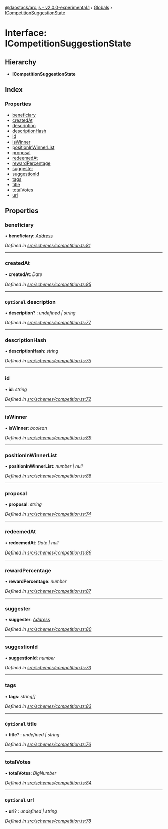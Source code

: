 [@daostack/arc.js - v2.0.0-experimental.1](../README.md) › [Globals](../globals.md) › [ICompetitionSuggestionState](icompetitionsuggestionstate.md)

# Interface: ICompetitionSuggestionState

## Hierarchy

* **ICompetitionSuggestionState**

## Index

### Properties

* [beneficiary](icompetitionsuggestionstate.md#beneficiary)
* [createdAt](icompetitionsuggestionstate.md#createdat)
* [description](icompetitionsuggestionstate.md#optional-description)
* [descriptionHash](icompetitionsuggestionstate.md#descriptionhash)
* [id](icompetitionsuggestionstate.md#id)
* [isWinner](icompetitionsuggestionstate.md#iswinner)
* [positionInWinnerList](icompetitionsuggestionstate.md#positioninwinnerlist)
* [proposal](icompetitionsuggestionstate.md#proposal)
* [redeemedAt](icompetitionsuggestionstate.md#redeemedat)
* [rewardPercentage](icompetitionsuggestionstate.md#rewardpercentage)
* [suggester](icompetitionsuggestionstate.md#suggester)
* [suggestionId](icompetitionsuggestionstate.md#suggestionid)
* [tags](icompetitionsuggestionstate.md#tags)
* [title](icompetitionsuggestionstate.md#optional-title)
* [totalVotes](icompetitionsuggestionstate.md#totalvotes)
* [url](icompetitionsuggestionstate.md#optional-url)

## Properties

###  beneficiary

• **beneficiary**: *[Address](../globals.md#address)*

*Defined in [src/schemes/competition.ts:81](https://github.com/daostack/arc.js/blob/6c661ff/src/schemes/competition.ts#L81)*

___

###  createdAt

• **createdAt**: *Date*

*Defined in [src/schemes/competition.ts:85](https://github.com/daostack/arc.js/blob/6c661ff/src/schemes/competition.ts#L85)*

___

### `Optional` description

• **description**? : *undefined | string*

*Defined in [src/schemes/competition.ts:77](https://github.com/daostack/arc.js/blob/6c661ff/src/schemes/competition.ts#L77)*

___

###  descriptionHash

• **descriptionHash**: *string*

*Defined in [src/schemes/competition.ts:75](https://github.com/daostack/arc.js/blob/6c661ff/src/schemes/competition.ts#L75)*

___

###  id

• **id**: *string*

*Defined in [src/schemes/competition.ts:72](https://github.com/daostack/arc.js/blob/6c661ff/src/schemes/competition.ts#L72)*

___

###  isWinner

• **isWinner**: *boolean*

*Defined in [src/schemes/competition.ts:89](https://github.com/daostack/arc.js/blob/6c661ff/src/schemes/competition.ts#L89)*

___

###  positionInWinnerList

• **positionInWinnerList**: *number | null*

*Defined in [src/schemes/competition.ts:88](https://github.com/daostack/arc.js/blob/6c661ff/src/schemes/competition.ts#L88)*

___

###  proposal

• **proposal**: *string*

*Defined in [src/schemes/competition.ts:74](https://github.com/daostack/arc.js/blob/6c661ff/src/schemes/competition.ts#L74)*

___

###  redeemedAt

• **redeemedAt**: *Date | null*

*Defined in [src/schemes/competition.ts:86](https://github.com/daostack/arc.js/blob/6c661ff/src/schemes/competition.ts#L86)*

___

###  rewardPercentage

• **rewardPercentage**: *number*

*Defined in [src/schemes/competition.ts:87](https://github.com/daostack/arc.js/blob/6c661ff/src/schemes/competition.ts#L87)*

___

###  suggester

• **suggester**: *[Address](../globals.md#address)*

*Defined in [src/schemes/competition.ts:80](https://github.com/daostack/arc.js/blob/6c661ff/src/schemes/competition.ts#L80)*

___

###  suggestionId

• **suggestionId**: *number*

*Defined in [src/schemes/competition.ts:73](https://github.com/daostack/arc.js/blob/6c661ff/src/schemes/competition.ts#L73)*

___

###  tags

• **tags**: *string[]*

*Defined in [src/schemes/competition.ts:83](https://github.com/daostack/arc.js/blob/6c661ff/src/schemes/competition.ts#L83)*

___

### `Optional` title

• **title**? : *undefined | string*

*Defined in [src/schemes/competition.ts:76](https://github.com/daostack/arc.js/blob/6c661ff/src/schemes/competition.ts#L76)*

___

###  totalVotes

• **totalVotes**: *BigNumber*

*Defined in [src/schemes/competition.ts:84](https://github.com/daostack/arc.js/blob/6c661ff/src/schemes/competition.ts#L84)*

___

### `Optional` url

• **url**? : *undefined | string*

*Defined in [src/schemes/competition.ts:78](https://github.com/daostack/arc.js/blob/6c661ff/src/schemes/competition.ts#L78)*
